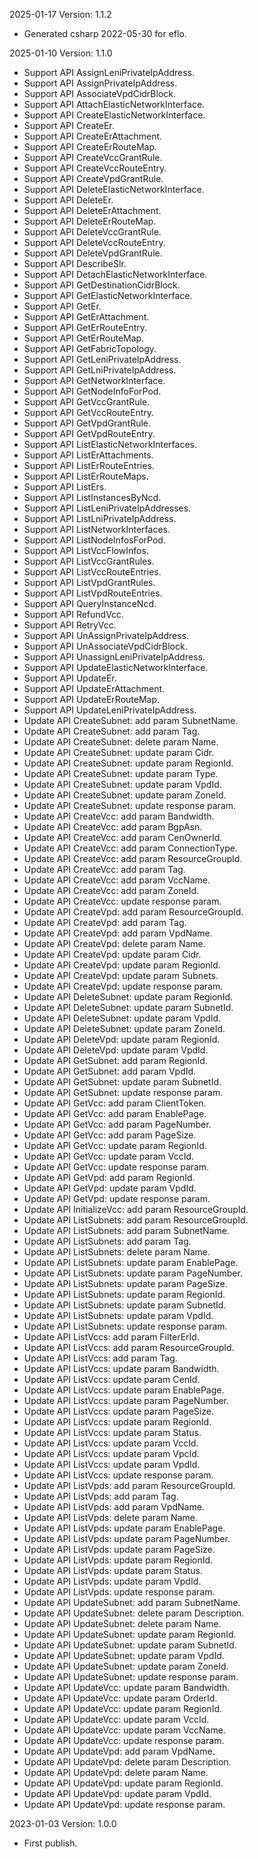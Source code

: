 2025-01-17 Version: 1.1.2
- Generated csharp 2022-05-30 for eflo.

2025-01-10 Version: 1.1.0
- Support API AssignLeniPrivateIpAddress.
- Support API AssignPrivateIpAddress.
- Support API AssociateVpdCidrBlock.
- Support API AttachElasticNetworkInterface.
- Support API CreateElasticNetworkInterface.
- Support API CreateEr.
- Support API CreateErAttachment.
- Support API CreateErRouteMap.
- Support API CreateVccGrantRule.
- Support API CreateVccRouteEntry.
- Support API CreateVpdGrantRule.
- Support API DeleteElasticNetworkInterface.
- Support API DeleteEr.
- Support API DeleteErAttachment.
- Support API DeleteErRouteMap.
- Support API DeleteVccGrantRule.
- Support API DeleteVccRouteEntry.
- Support API DeleteVpdGrantRule.
- Support API DescribeSlr.
- Support API DetachElasticNetworkInterface.
- Support API GetDestinationCidrBlock.
- Support API GetElasticNetworkInterface.
- Support API GetEr.
- Support API GetErAttachment.
- Support API GetErRouteEntry.
- Support API GetErRouteMap.
- Support API GetFabricTopology.
- Support API GetLeniPrivateIpAddress.
- Support API GetLniPrivateIpAddress.
- Support API GetNetworkInterface.
- Support API GetNodeInfoForPod.
- Support API GetVccGrantRule.
- Support API GetVccRouteEntry.
- Support API GetVpdGrantRule.
- Support API GetVpdRouteEntry.
- Support API ListElasticNetworkInterfaces.
- Support API ListErAttachments.
- Support API ListErRouteEntries.
- Support API ListErRouteMaps.
- Support API ListErs.
- Support API ListInstancesByNcd.
- Support API ListLeniPrivateIpAddresses.
- Support API ListLniPrivateIpAddress.
- Support API ListNetworkInterfaces.
- Support API ListNodeInfosForPod.
- Support API ListVccFlowInfos.
- Support API ListVccGrantRules.
- Support API ListVccRouteEntries.
- Support API ListVpdGrantRules.
- Support API ListVpdRouteEntries.
- Support API QueryInstanceNcd.
- Support API RefundVcc.
- Support API RetryVcc.
- Support API UnAssignPrivateIpAddress.
- Support API UnAssociateVpdCidrBlock.
- Support API UnassignLeniPrivateIpAddress.
- Support API UpdateElasticNetworkInterface.
- Support API UpdateEr.
- Support API UpdateErAttachment.
- Support API UpdateErRouteMap.
- Support API UpdateLeniPrivateIpAddress.
- Update API CreateSubnet: add param SubnetName.
- Update API CreateSubnet: add param Tag.
- Update API CreateSubnet: delete param Name.
- Update API CreateSubnet: update param Cidr.
- Update API CreateSubnet: update param RegionId.
- Update API CreateSubnet: update param Type.
- Update API CreateSubnet: update param VpdId.
- Update API CreateSubnet: update param ZoneId.
- Update API CreateSubnet: update response param.
- Update API CreateVcc: add param Bandwidth.
- Update API CreateVcc: add param BgpAsn.
- Update API CreateVcc: add param CenOwnerId.
- Update API CreateVcc: add param ConnectionType.
- Update API CreateVcc: add param ResourceGroupId.
- Update API CreateVcc: add param Tag.
- Update API CreateVcc: add param VccName.
- Update API CreateVcc: add param ZoneId.
- Update API CreateVcc: update response param.
- Update API CreateVpd: add param ResourceGroupId.
- Update API CreateVpd: add param Tag.
- Update API CreateVpd: add param VpdName.
- Update API CreateVpd: delete param Name.
- Update API CreateVpd: update param Cidr.
- Update API CreateVpd: update param RegionId.
- Update API CreateVpd: update param Subnets.
- Update API CreateVpd: update response param.
- Update API DeleteSubnet: update param RegionId.
- Update API DeleteSubnet: update param SubnetId.
- Update API DeleteSubnet: update param VpdId.
- Update API DeleteSubnet: update param ZoneId.
- Update API DeleteVpd: update param RegionId.
- Update API DeleteVpd: update param VpdId.
- Update API GetSubnet: add param RegionId.
- Update API GetSubnet: add param VpdId.
- Update API GetSubnet: update param SubnetId.
- Update API GetSubnet: update response param.
- Update API GetVcc: add param ClientToken.
- Update API GetVcc: add param EnablePage.
- Update API GetVcc: add param PageNumber.
- Update API GetVcc: add param PageSize.
- Update API GetVcc: update param RegionId.
- Update API GetVcc: update param VccId.
- Update API GetVcc: update response param.
- Update API GetVpd: add param RegionId.
- Update API GetVpd: update param VpdId.
- Update API GetVpd: update response param.
- Update API InitializeVcc: add param ResourceGroupId.
- Update API ListSubnets: add param ResourceGroupId.
- Update API ListSubnets: add param SubnetName.
- Update API ListSubnets: add param Tag.
- Update API ListSubnets: delete param Name.
- Update API ListSubnets: update param EnablePage.
- Update API ListSubnets: update param PageNumber.
- Update API ListSubnets: update param PageSize.
- Update API ListSubnets: update param RegionId.
- Update API ListSubnets: update param SubnetId.
- Update API ListSubnets: update param VpdId.
- Update API ListSubnets: update response param.
- Update API ListVccs: add param FilterErId.
- Update API ListVccs: add param ResourceGroupId.
- Update API ListVccs: add param Tag.
- Update API ListVccs: update param Bandwidth.
- Update API ListVccs: update param CenId.
- Update API ListVccs: update param EnablePage.
- Update API ListVccs: update param PageNumber.
- Update API ListVccs: update param PageSize.
- Update API ListVccs: update param RegionId.
- Update API ListVccs: update param Status.
- Update API ListVccs: update param VccId.
- Update API ListVccs: update param VpcId.
- Update API ListVccs: update param VpdId.
- Update API ListVccs: update response param.
- Update API ListVpds: add param ResourceGroupId.
- Update API ListVpds: add param Tag.
- Update API ListVpds: add param VpdName.
- Update API ListVpds: delete param Name.
- Update API ListVpds: update param EnablePage.
- Update API ListVpds: update param PageNumber.
- Update API ListVpds: update param PageSize.
- Update API ListVpds: update param RegionId.
- Update API ListVpds: update param Status.
- Update API ListVpds: update param VpdId.
- Update API ListVpds: update response param.
- Update API UpdateSubnet: add param SubnetName.
- Update API UpdateSubnet: delete param Description.
- Update API UpdateSubnet: delete param Name.
- Update API UpdateSubnet: update param RegionId.
- Update API UpdateSubnet: update param SubnetId.
- Update API UpdateSubnet: update param VpdId.
- Update API UpdateSubnet: update param ZoneId.
- Update API UpdateSubnet: update response param.
- Update API UpdateVcc: update param Bandwidth.
- Update API UpdateVcc: update param OrderId.
- Update API UpdateVcc: update param RegionId.
- Update API UpdateVcc: update param VccId.
- Update API UpdateVcc: update param VccName.
- Update API UpdateVcc: update response param.
- Update API UpdateVpd: add param VpdName.
- Update API UpdateVpd: delete param Description.
- Update API UpdateVpd: delete param Name.
- Update API UpdateVpd: update param RegionId.
- Update API UpdateVpd: update param VpdId.
- Update API UpdateVpd: update response param.


2023-01-03 Version: 1.0.0
- First publish.

